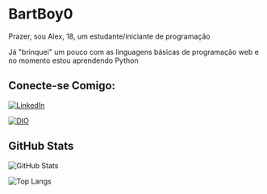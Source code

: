 # BartBoy0

Prazer, sou Alex, 18, um estudante/iniciante de programação

Já "brinquei" um pouco com as linguagens básicas de programação web e no momento estou aprendendo Python



## Conecte-se Comigo:

[![LinkedIn](https://img.shields.io/badge/LinkedIn-000?style=for-the-badge&logo=linkedin&logoColor=0E76A8)](https://www.linkedin.com/in/alex-vin%C3%ADcius-a56b12305/)

[![DIO](https://img.shields.io/badge/DIO-000?style=for-the-badge&logo=&logoColor=0E76A8)](https://web.dio.me/users/alexvinicius0001/?tab=achievements)

## GitHub Stats

![GitHub Stats](https://github-readme-stats.vercel.app/api?username=BartBoy0&theme=transparent&bg_color=000&border_color=008000&show_icons=true&icon_color=008000&title_color=008000&hide_title=true&text_color=FFF)

![Top Langs](https://github-readme-stats-git-masterrstaa-rickstaa.vercel.app/api/top-langs/?username=BartBoy0&layout=compact&bg_color=000&border_color=30A3DC&title_color=E94D5F&text_color=FFF&hide_title=true)
